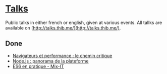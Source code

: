 [Talks](http://talks.thib.me)
=====

Public talks in either french or english, given at various events. All tallks are available on [http://talks.thib.me/](http://talks.thib.me/).

## Done

- [Navigateurs et performance : le chemin critique](http://talks.thib.me/navigateurs-performance/)
- [Node.js : panorama de la plateforme](http://talks.thib.me/nodejs-panorama/)
- [ES6 en pratique - Mix-IT](http://talks.thib.me/es6-en-pratique)
